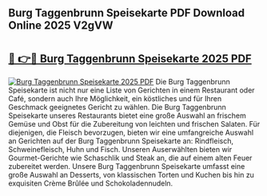 ## Burg Taggenbrunn Speisekarte PDF Download Online 2025 V2gVW

# <h2><a href="http://gc6do7.nevu.top/?p=Burg+Taggenbrunn+Speisekarte">🔗 👉🔴 Burg Taggenbrunn Speisekarte 2025 PDF</a></h2>

[![Burg Taggenbrunn Speisekarte 2025 PDF](https://i.imgur.com/dBaPXMq.png)](http://gc6do7.nevu.top/?p=Burg+Taggenbrunn+Speisekarte)
Die Burg Taggenbrunn Speisekarte ist nicht nur eine Liste von Gerichten in einem Restaurant oder Café, sondern auch Ihre Möglichkeit, ein köstliches und für Ihren Geschmack geeignetes Gericht zu wählen. Die Burg Taggenbrunn Speisekarte unseres Restaurants bietet eine große Auswahl an frischem Gemüse und Obst für die Zubereitung von leichten und frischen Salaten. Für diejenigen, die Fleisch bevorzugen, bieten wir eine umfangreiche Auswahl an Gerichten auf der Burg Taggenbrunn Speisekarte an: Rindfleisch, Schweinefleisch, Huhn und Fisch. Unseren Auserwählten bieten wir Gourmet-Gerichte wie Schaschlik und Steak an, die auf einem alten Feuer zubereitet werden. Unsere Burg Taggenbrunn Speisekarte umfasst eine große Auswahl an Desserts, von klassischen Torten und Kuchen bis hin zu exquisiten Crème Brûlée und Schokoladennudeln.
